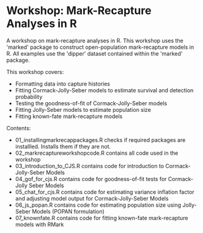 # Workshop: Mark-Recapture Analyses in R

A workshop on mark-recapture analyses in R. This workshop uses the 'marked' package to construct open-population mark-recapture models in R. All examples use the 'dipper' dataset contained within the 'marked' package.

This workshop covers:

* Formatting data into capture histories
* Fitting Cormack-Jolly-Seber models to estimate survival and detection probability
* Testing the goodness-of-fit of Cormack-Jolly-Seber models
* Fitting Jolly-Seber models to estimate population size
* Fitting known-fate mark-recapture models

Contents:
* 01_installingmarkrecappackages.R checks if required packages are installled. Installs them if they are not.
* 02_markrecaptureworkshopcode.R contains all code used in the workshop
* 03_introduction_to_CJS.R contains code for introduction to Cormack-Jolly-Seber Models
* 04_gof_for_cjs.R contains code for goodness-of-fit tests for Cormack-Jolly Seber Models
* 05_chat_for_cjs.R contains code for estimating variance inflation factor and adjusting model output for Cormack-Jolly-Seber Models
* 06_js_popan.R contains code for estimating population size using Jolly-Seber Models (POPAN formulation)
* 07_knownfate.R contains code for fitting known-fate mark-recapture models with RMark
